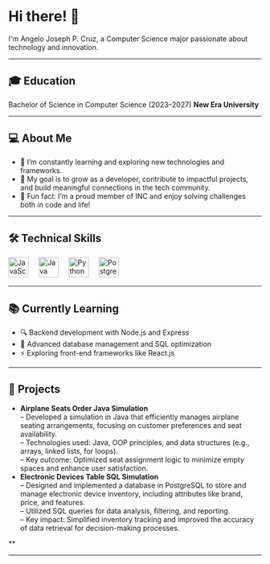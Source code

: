 <h1 align="left">Hi there! 👋</h1>

<p align="left">I'm Angelo Joseph P. Cruz, a Computer Science major passionate about technology and innovation.</p>

---

<h2 align="left">🎓 Education</h2>
<p align="left">Bachelor of Science in Computer Science (2023–2027)  
<strong>New Era University</strong></p>

---

<h2 align="left">💻 About Me</h2>
<ul>
  <li>🌱 I’m constantly learning and exploring new technologies and frameworks.</li>
  <li>🎯 My goal is to grow as a developer, contribute to impactful projects, and build meaningful connections in the tech community.</li>
  <li>🎲 Fun fact: I’m a proud member of INC and enjoy solving challenges both in code and life!</li>
</ul>

---

<h2 align="left">🛠️ Technical Skills</h2>
<div align="left">
  <img src="https://cdn.jsdelivr.net/gh/devicons/devicon/icons/javascript/javascript-original.svg" height="40" alt="JavaScript logo" />
  <img width="12" />
  <img src="https://cdn.jsdelivr.net/gh/devicons/devicon/icons/java/java-original.svg" height="40" alt="Java logo" />
  <img width="12" />
  <img src="https://cdn.jsdelivr.net/gh/devicons/devicon/icons/python/python-original.svg" height="40" alt="Python logo" />
  <img width="12" />
  <img src="https://cdn.jsdelivr.net/gh/devicons/devicon/icons/postgresql/postgresql-original.svg" height="40" alt="PostgreSQL logo" />
</div>

---

<h2 align="left">📚 Currently Learning</h2>
<ul>
  <li>🔍 Backend development with Node.js and Express</li>
  <li>📂 Advanced database management and SQL optimization</li>
  <li>⚡ Exploring front-end frameworks like React.js</li>
</ul>

---

<h2 align="left">🌟 Projects</h2>
<ul>
  <li><strong>Airplane Seats Order Java Simulation</strong> <br>  
    – Developed a simulation in Java that efficiently manages airplane seating arrangements, focusing on customer preferences and seat availability.  <br> 
    – Technologies used: Java, OOP principles, and data structures (e.g., arrays, linked lists, for loops).  <br> 
    – Key outcome: Optimized seat assignment logic to minimize empty spaces and enhance user satisfaction.</li>
  
  <li><strong>Electronic Devices Table SQL Simulation</strong>  <br> 
    – Designed and implemented a database in PostgreSQL to store and manage electronic device inventory, including attributes like brand, price, and features.  <br> 
    – Utilized SQL queries for data analysis, filtering, and reporting.  <br> 
    – Key impact: Simplified inventory tracking and improved the accuracy of data retrieval for decision-making processes.</li>
</ul>

**

---


